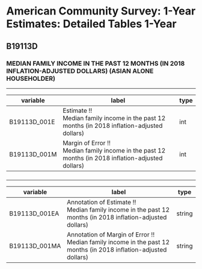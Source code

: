# American Community Survey: 1-Year Estimates: Detailed Tables 1-Year

## B19113D

### MEDIAN FAMILY INCOME IN THE PAST 12 MONTHS (IN 2018 INFLATION-ADJUSTED DOLLARS) (ASIAN ALONE HOUSEHOLDER)

___

| variable | label | type |
| ----- | ----- | ----- |
| B19113D_001E | Estimate !!<br>Median family income in the past 12 months (in 2018 inflation-adjusted dollars) | int |
| B19113D_001M | Margin of Error !!<br>Median family income in the past 12 months (in 2018 inflation-adjusted dollars) | int |
### 

___

| variable | label | type |
| ----- | ----- | ----- |
| B19113D_001EA | Annotation of Estimate !!<br>Median family income in the past 12 months (in 2018 inflation-adjusted dollars) | string |
| B19113D_001MA | Annotation of Margin of Error !!<br>Median family income in the past 12 months (in 2018 inflation-adjusted dollars) | string |

